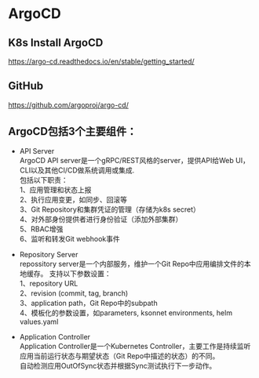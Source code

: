 # ArgoCD

## K8s Install ArgoCD
https://argo-cd.readthedocs.io/en/stable/getting_started/


## GitHub
https://github.com/argoproj/argo-cd/


## ArgoCD包括3个主要组件：

* API Server             
ArgoCD API server是一个gRPC/REST风格的server，提供API给Web UI，CLI以及其他CI/CD做系统调用或集成.             
包括以下职责：         
1、应用管理和状态上报       
2、执行应用变更，如同步、回滚等        
3、Git Repository和集群凭证的管理（存储为k8s secret）        
4、对外部身份提供者进行身份验证（添加外部集群）        
5、RBAC增强      
6、监听和转发Git webhook事件          

* Repository Server        
repossitory server是一个内部服务，维护一个Git Repo中应用编排文件的本地缓存。
支持以下参数设置：       
1、repository URL     
2、revision (commit, tag, branch)       
3、application path，Git Repo中的subpath          
4、模板化的参数设置，如parameters, ksonnet environments, helm values.yaml          

* Application Controller           
Application Controller是一个Kubernetes Controller，主要工作是持续监听应用当前运行状态与期望状态（Git Repo中描述的状态）的不同。       
自动检测应用OutOfSync状态并根据Sync测试执行下一步动作。
